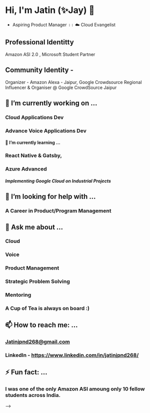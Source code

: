 # Hi, I'm Jatin (✨Jay) 👋
- Aspiring Product Manager ।। ☁️ Cloud Evangelist

## Professional Identitty
Amazon ASI 2.0 , Microsoft Student Partner

## Community Identity -
Organizer - Amazon Alexa - Jaipur, Google Crowdsource Regional Influencer & Organiser @ Google CrowdSource Jaipur


## 🔭 I’m currently working on ...

### Cloud Applications Dev
### Advance Voice Applications Dev

#### 🌱 I’m currently learning ...

### React Native & Gatsby, 
### Azure Advanced
##### Implementing Google Cloud on Industrial Projects

## 🤔 I’m looking for help with ...
### A Career in Product/Program Management

## 💬 Ask me about ...
### Cloud 
### Voice
### Product Management
### Strategic Problem Solving
### Mentoring
### A Cup of Tea is always on board :)

## 📫 How to reach me: ...
### Jatinjpnd268@gmail.com
### LinkedIn - https://www.linkedin.com/in/jatinjpnd268/

## ⚡ Fun fact: ...
### I was one of the only Amazon ASI amoung only 10 fellow students across India.
-->
